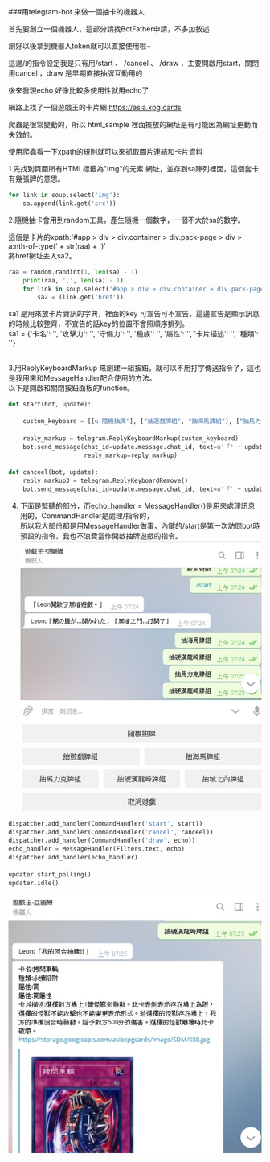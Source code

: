 ###用telegram-bot 來做一個抽卡的機器人

首先要創立一個機器人，這部分請找BotFather申請，不多加敘述<br>

創好以後拿到機器人token就可以直接使用啦~ <br>

這邊/的指令設定我是只有用/start 、 /cancel 、 /draw ，主要開啟用start，關閉用cancel ，draw 是早期直接抽牌互動用的<br>

後來發現echo 好像比較多使用性就用echo了<br>

網路上找了一個遊戲王的卡片網:https://asia.xpg.cards <br>

爬蟲是很常變動的，所以 html_sample 裡面擺放的網址是有可能因為網址更動而失效的。<br>

使用爬蟲看一下xpath的規則就可以來抓取圖片連結和卡片資料<br>

1.先找到頁面所有HTML標籤為"img"的元素 網址，並存到sa陣列裡面，這個套卡有幾張牌的意思。<br>

```python
for link in soup.select('img'):
    sa.append(link.get('src'))
```
2.隨機抽卡會用到random工具，產生隨機一個數字，一個不大於sa的數字。<br>

這個是卡片的xpath:'#app > div > div.container > div.pack-page > div > a:nth-of-type(' + str(raa) + ')'<br>
將href網址丟入sa2。<br>

```python
raa = random.randint(1, len(sa) - 1)
    print(raa, ',', len(sa) - 1)
    for link in soup.select('#app > div > div.container > div.pack-page > div > a:nth-of-type(' + str(raa) + ')'):
        sa2 = (link.get('href'))
```

sa1 是用來放卡片資訊的字典，裡面的key 可宣告可不宣告，這邊宣告是顯示訊息的時候比較整齊，不宣告的話key的位置不會照順序排列。<br>
sa1 = {'卡名': '', '攻擊力': '', '守備力': '', '種族': '', '屬性': '', '卡片描述': '', '種類': ''}<br>
<br>


3.用ReplyKeyboardMarkup 來創建一組按鈕，就可以不用打字傳送指令了，這也是我用來和MessageHandler配合使用的方法。<br>
以下是開啟和關閉按鈕面板的function。<br>

```python
def start(bot, update):

    custom_keyboard = [[u'隨機抽牌'], ["抽遊戲牌組", "抽海馬牌組"], ["抽馬力克牌組",'抽貝卡斯牌組','抽城之內牌組'], ['取消遊戲']]

    reply_markup = telegram.ReplyKeyboardMarkup(custom_keyboard)
    bot.send_message(chat_id=update.message.chat_id, text=u'「' + update.message.from_user.first_name + u"開啟了黑暗遊戲。」",
                     reply_markup=reply_markup)
    
def canceel(bot, update):
    reply_markup3 = telegram.ReplyKeyboardRemove()
    bot.send_message(chat_id=update.message.chat_id, text=u'「' + update.message.from_user.first_name + u"關閉了黑暗遊戲。」", reply_markup=reply_markup3)
```
4. 下面是監聽的部分，而echo_handler = MessageHandler()是用來處理訊息用的，CommandHandler是處理/指令的，<br>
所以我大部份都是用MessageHandler做事，內鍵的/start是第一次訪問bot時預設的指令，我也不浪費當作開啟抽牌遊戲的指令。<br>
<img src='https://raw.githubusercontent.com/kenson2998/telegram-yugioh-bot/master/1.jpg'></img>

```python
dispatcher.add_handler(CommandHandler('start', start))
dispatcher.add_handler(CommandHandler('cancel', canceel))
dispatcher.add_handler(CommandHandler('draw', echo))
echo_handler = MessageHandler(Filters.text, echo)
dispatcher.add_handler(echo_handler)

updater.start_polling()
updater.idle()
```
<img src='https://raw.githubusercontent.com/kenson2998/telegram-yugioh-bot/master/2.jpg'></img>